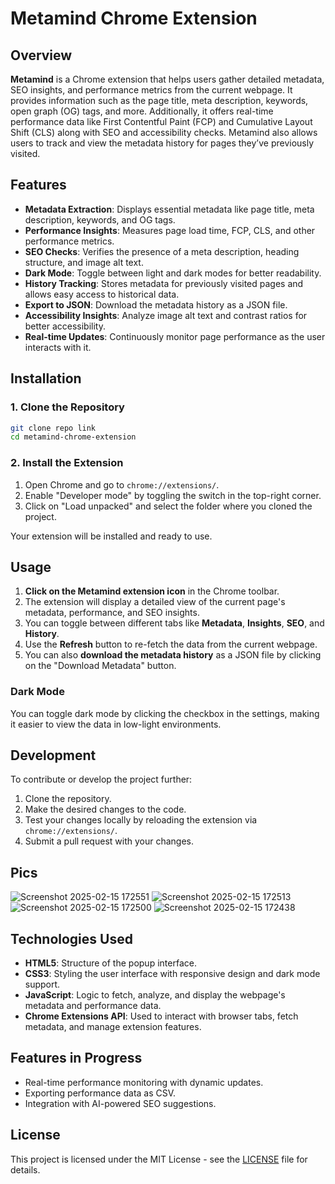 
# Metamind Chrome Extension

## Overview

**Metamind** is a Chrome extension that helps users gather detailed metadata, SEO insights, and performance metrics from the current webpage. It provides information such as the page title, meta description, keywords, open graph (OG) tags, and more. Additionally, it offers real-time performance data like First Contentful Paint (FCP) and Cumulative Layout Shift (CLS) along with SEO and accessibility checks. Metamind also allows users to track and view the metadata history for pages they’ve previously visited.

## Features

- **Metadata Extraction**: Displays essential metadata like page title, meta description, keywords, and OG tags.
- **Performance Insights**: Measures page load time, FCP, CLS, and other performance metrics.
- **SEO Checks**: Verifies the presence of a meta description, heading structure, and image alt text.
- **Dark Mode**: Toggle between light and dark modes for better readability.
- **History Tracking**: Stores metadata for previously visited pages and allows easy access to historical data.
- **Export to JSON**: Download the metadata history as a JSON file.
- **Accessibility Insights**: Analyze image alt text and contrast ratios for better accessibility.
- **Real-time Updates**: Continuously monitor page performance as the user interacts with it.

## Installation

### 1. Clone the Repository

```bash
git clone repo link
cd metamind-chrome-extension
```

### 2. Install the Extension

1. Open Chrome and go to `chrome://extensions/`.
2. Enable "Developer mode" by toggling the switch in the top-right corner.
3. Click on "Load unpacked" and select the folder where you cloned the project.

Your extension will be installed and ready to use.

## Usage

1. **Click on the Metamind extension icon** in the Chrome toolbar.
2. The extension will display a detailed view of the current page's metadata, performance, and SEO insights.
3. You can toggle between different tabs like **Metadata**, **Insights**, **SEO**, and **History**.
4. Use the **Refresh** button to re-fetch the data from the current webpage.
5. You can also **download the metadata history** as a JSON file by clicking on the "Download Metadata" button.

### Dark Mode
You can toggle dark mode by clicking the checkbox in the settings, making it easier to view the data in low-light environments.

## Development

To contribute or develop the project further:

1. Clone the repository.
2. Make the desired changes to the code.
3. Test your changes locally by reloading the extension via `chrome://extensions/`.
4. Submit a pull request with your changes.

## Pics
![Screenshot 2025-02-15 172551](https://github.com/user-attachments/assets/99bc1f21-73f2-46d6-b4f2-f22fa83d96fb)
![Screenshot 2025-02-15 172513](https://github.com/user-attachments/assets/345b762d-f876-49c1-b9ca-b2de6a57a113)
![Screenshot 2025-02-15 172500](https://github.com/user-attachments/assets/7545c5f3-5eb3-4da7-be37-b74ac49ad30a)
![Screenshot 2025-02-15 172438](https://github.com/user-attachments/assets/56a8dfae-b798-40ed-9bb9-3594617688da)

## Technologies Used

- **HTML5**: Structure of the popup interface.
- **CSS3**: Styling the user interface with responsive design and dark mode support.
- **JavaScript**: Logic to fetch, analyze, and display the webpage's metadata and performance data.
- **Chrome Extensions API**: Used to interact with browser tabs, fetch metadata, and manage extension features.

## Features in Progress

- Real-time performance monitoring with dynamic updates.
- Exporting performance data as CSV.
- Integration with AI-powered SEO suggestions.

## License

This project is licensed under the MIT License - see the [LICENSE](LICENSE) file for details.
